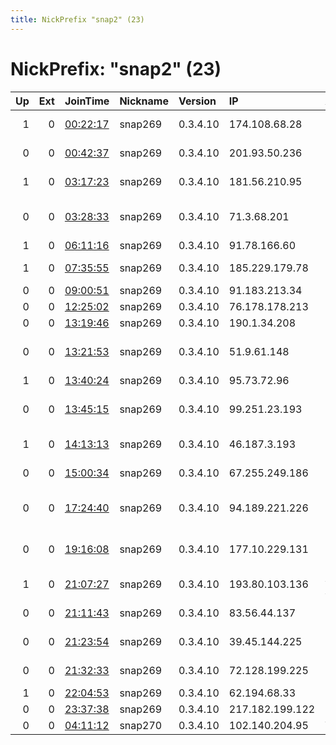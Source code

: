 ```yaml
---
title: NickPrefix "snap2" (23)
---
```


# NickPrefix: "snap2" (23)

|   Up |   Ext | JoinTime                                                                                            | Nickname   | Version   | IP              | AS                                      | CC   |   ORp |   Dirp | OS    | Contact   |   eFamMembers |
|-----:|------:|:----------------------------------------------------------------------------------------------------|:-----------|:----------|:----------------|:----------------------------------------|:-----|------:|-------:|:------|:----------|--------------:|
|    1 |     0 | [00:22:17](https://metrics.torproject.org/rs.html#details/DE5F0B2E79901E7F96CB475AB0DBC8EEE2EA4A89) | snap269    | 0.3.4.10  | 174.108.68.28   | Time Warner Cable Internet LLC          | us   | 40875 |      0 | Linux | None      |             1 |
|    0 |     0 | [00:42:37](https://metrics.torproject.org/rs.html#details/1E7EF718410A969B8E8AC2A3B118AFFA155705D5) | snap269    | 0.3.4.10  | 201.93.50.236   | TELEFu00D4NICA BRASIL S.A               | br   | 36145 |      0 | Linux | None      |             1 |
|    1 |     0 | [03:17:23](https://metrics.torproject.org/rs.html#details/221EBEECD7B92FB0F0EC01A604DF787A37F973AA) | snap269    | 0.3.4.10  | 181.56.210.95   | Telmex Colombia S.A.                    | co   | 33425 |      0 | Linux | None      |             1 |
|    0 |     0 | [03:28:33](https://metrics.torproject.org/rs.html#details/C3409498417F4641752A14F1497F308DD7F4E284) | snap269    | 0.3.4.10  | 71.3.68.201     | CenturyLink Communications, LLC         | us   | 37297 |      0 | Linux | None      |             1 |
|    1 |     0 | [06:11:16](https://metrics.torproject.org/rs.html#details/8FDE2276434DC3A13DB358925F0D246AC34CE9CE) | snap269    | 0.3.4.10  | 91.78.166.60    | MTS PJSC                                | ru   | 44715 |      0 | Linux | None      |             1 |
|    1 |     0 | [07:35:55](https://metrics.torproject.org/rs.html#details/AFC74EF1FD99E22252DCF13BE8E4806D8861C009) | snap269    | 0.3.4.10  | 185.229.179.78  | Coriolis Telecom SAS                    | fr   | 41209 |      0 | Linux | None      |             1 |
|    0 |     0 | [09:00:51](https://metrics.torproject.org/rs.html#details/7A46FE5274CC0D68D434EAF8E842BA93A4979B55) | snap269    | 0.3.4.10  | 91.183.213.34   | Proximus NV                             | be   | 42955 |      0 | Linux | None      |             1 |
|    0 |     0 | [12:25:02](https://metrics.torproject.org/rs.html#details/5307279D6BB25582965701372DA0D0A725B2C39E) | snap269    | 0.3.4.10  | 76.178.178.213  | Oceanic Internet                        | us   | 34215 |      0 | Linux | None      |             1 |
|    0 |     0 | [13:19:46](https://metrics.torproject.org/rs.html#details/CF7F1378811B552D48C9ABB1FE0F4EE2B1CFA576) | snap269    | 0.3.4.10  | 190.1.34.208    | BVNET S.A.                              | ar   | 37143 |      0 | Linux | None      |             1 |
|    0 |     0 | [13:21:53](https://metrics.torproject.org/rs.html#details/E2E3D0A56A02E850E01CAAFC07DFB435D4A7BD57) | snap269    | 0.3.4.10  | 51.9.61.148     | British Telecommunications PLC          | gb   | 41387 |      0 | Linux | None      |             1 |
|    1 |     0 | [13:40:24](https://metrics.torproject.org/rs.html#details/7FFCB407804A8ED01C89D4592217776B197C7259) | snap269    | 0.3.4.10  | 95.73.72.96     | Rostelecom                              | ru   | 33173 |      0 | Linux | None      |             1 |
|    0 |     0 | [13:45:15](https://metrics.torproject.org/rs.html#details/C8E0D74166EB079D525D2B5B743C01DE0DDB7364) | snap269    | 0.3.4.10  | 99.251.23.193   | Rogers Communications Canada Inc.       | ca   | 32945 |      0 | Linux | None      |             1 |
|    1 |     0 | [14:13:13](https://metrics.torproject.org/rs.html#details/82A40A2CE4B787C71B292BD38CD0238E86DB3077) | snap269    | 0.3.4.10  | 46.187.3.193    | Net By Net Holding LLC                  | ru   | 45933 |      0 | Linux | None      |             1 |
|    0 |     0 | [15:00:34](https://metrics.torproject.org/rs.html#details/9F09673E89CED1FF09D9B9F0F8BFF8B35530AC5D) | snap269    | 0.3.4.10  | 67.255.249.186  | Time Warner Cable Internet LLC          | us   | 37029 |      0 | Linux | None      |             1 |
|    0 |     0 | [17:24:40](https://metrics.torproject.org/rs.html#details/56EAC81D2AF74F3987997B246BAAFF8C0448D298) | snap269    | 0.3.4.10  | 94.189.221.226  | Serbia BroadBand-Srpske Kablovske mreze | rs   | 35643 |      0 | Linux | None      |             1 |
|    0 |     0 | [19:16:08](https://metrics.torproject.org/rs.html#details/5AEBEA8E49A95EA8F6DCFFA2450E4F61F091625C) | snap269    | 0.3.4.10  | 177.10.229.131  | G30 TELECOM SERVIu00C7OS EM TELECOMUNIC | br   | 33857 |      0 | Linux | None      |             1 |
|    1 |     0 | [21:07:27](https://metrics.torproject.org/rs.html#details/AC5654C67637C9BF97B2E343012CB70528586E9B) | snap269    | 0.3.4.10  | 193.80.103.136  | A1 Telekom Austria AG                   | at   | 43039 |      0 | Linux | None      |             1 |
|    0 |     0 | [21:11:43](https://metrics.torproject.org/rs.html#details/816082AAE80164089F5197FF26FEAF191A992A65) | snap269    | 0.3.4.10  | 83.56.44.137    | Telefonica De Espana                    | es   | 36433 |      0 | Linux | None      |             1 |
|    0 |     0 | [21:23:54](https://metrics.torproject.org/rs.html#details/22D8503AA86271AADBEAB8E53E1D262CDA31B955) | snap269    | 0.3.4.10  | 39.45.144.225   | Pakistan Telecom Company Limited        | pk   | 41415 |      0 | Linux | None      |             1 |
|    0 |     0 | [21:32:33](https://metrics.torproject.org/rs.html#details/43D6A700F4B3C4B103573894FB5D6C57A2656A0E) | snap269    | 0.3.4.10  | 72.128.199.225  | Time Warner Cable Internet LLC          | us   | 43249 |      0 | Linux | None      |             1 |
|    1 |     0 | [22:04:53](https://metrics.torproject.org/rs.html#details/938E535C5A7172159AA584CD94E5CE2A2E559EFC) | snap269    | 0.3.4.10  | 62.194.68.33    | Liberty Global B.V.                     | nl   | 34461 |      0 | Linux | None      |             1 |
|    0 |     0 | [23:37:38](https://metrics.torproject.org/rs.html#details/278C1BC81E0F1FA998CB065927530E6780077837) | snap269    | 0.3.4.10  | 217.182.199.122 | OVH SAS                                 | de   | 35623 |      0 | Linux | None      |             1 |
|    0 |     0 | [04:11:12](https://metrics.torproject.org/rs.html#details/672704B75BA41E11A7F557A3A7BE554EA462BD34) | snap270    | 0.3.4.10  | 102.140.204.95  | WANANCHI                                | ke   | 33075 |      0 | Linux | None      |             1 |
